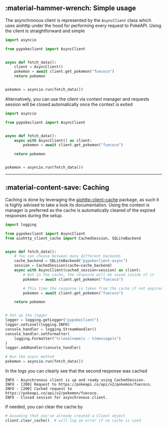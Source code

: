 ## :material-hammer-wrench: Simple usage
The asynchronous client is represented by the `AsyncClient` class which uses aiohttp under the hood for performing every request to PokéAPI. Using the client is straightforward and simple
```python
import asyncio

from pypokeclient import AsyncClient


async def fetch_data():
    client = AsyncClient()
    pokemon = await client.get_pokemon("fuecoco")
    return pokemon


pokemon = asyncio.run(fetch_data())
```

Alternatively, you can use the client via context manager and requests session will be closed automatically once the context is exited
```python
import asyncio

from pypokeclient import AsyncClient


async def fetch_data():
    async with AsyncClient() as client:
        pokemon = await client.get_pokemon("fuecoco")

    return pokemon


pokemon = asyncio.run(fetch_data())
```

---

## :material-content-save: Caching
Caching is done by leveraging the [aiohttp-client-cache](https://aiohttp-client-cache.readthedocs.io/en/stable/index.html) package, as such it is highly advised to take a look its documentation. Using the context is manager is preferred as the cache is automatically cleared of the expired responses during the setup.

```python
import logging

from pypokeclient import AsyncClient
from aiohttp_client_cache import CachedSession, SQLiteBackend


async def fetch_data():
    # You can choose between many different backends
    cache_backend = SQLiteBackend("pypokeclient-async")
    session = CachedSession(cache=cache_backend)
    async with AsyncClient(cached_session=session) as client:
        # Not in the cache, the response will be saved inside of it
        pokemon = await client.get_pokemon("fuecoco")

        # This time the response is taken from the cache if not expired
        pokemon = await client.get_pokemon("fuecoco")

    return pokemon


# Set up the logger
logger = logging.getLogger("pypokeclient")
logger.setLevel(logging.INFO)
console_handler = logging.StreamHandler()
console_handler.setFormatter(
    logging.Formatter("%(levelname)s - %(message)s")
)
logger.addHandler(console_handler)

# Run the async method
pokemon = asyncio.run(fetch_data())
```

In the logs you can clearly see that the second response was cached
```
INFO - Asynchronous client is up and ready using CachedSession.
INFO - [200] Request to https://pokeapi.co/api/v2/pokemon/fuecoco.
INFO - [200] Cached request to https://pokeapi.co/api/v2/pokemon/fuecoco.
INFO - Closed session for asynchronous client.
```

If needed, you can clear the cache by
```python
# Assuming that you've already created a Client object
client.clear_cache()  # will log an error if no cache is used
```
